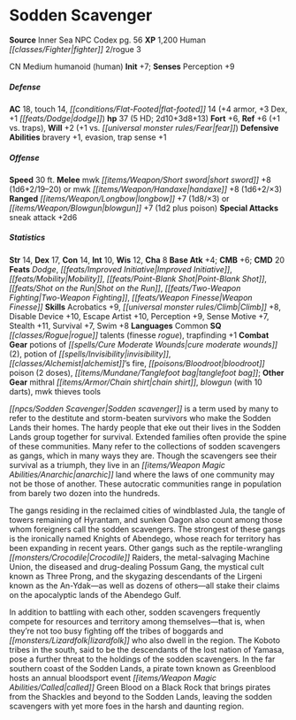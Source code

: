﻿---
cssclass: [monsters]
title1: Sodden Scavenger
title2: Sodden Scavenger
CR: 4
sources:
- name: Inner Sea NPC Codex
  page: 56
  link: http://paizo.com/products/btpy92lj?Pathfinder-Campaign-Setting-Inner-Sea-NPC-Codex
XP: 1200
race: Human
classes:
- fighter 2
- rogue 3
alignment: CN
size: Medium
type: humanoid
subtypes:
- human
initiative:
  bonus: 7
AC:
  AC: 18
  touch: 14
  flat_footed: 14
  components:
    armor: 4
    dex: 3
    dodge: 1
HP:
  HP: 37
  long: 2d10+3d8+13
  HD: 5
saves:
  fort: 6
  ref: 6
  ref_other: +1 vs. traps
  will: 2
  will_other: +1 vs. fear
defensive_abilities:
- bravery +1
- evasion
- trap sense +1
speeds:
  base: 30
attacks:
  melee:
  - - text: mwk short sword +8 (1d6+2/19-20)
      entries:
      - - damage: 1d6+2
          crit_range: 19-20
      attack: mwk short sword
      bonus:
      - 8
  - - text: mwk handaxe +8 (1d6+2/×3)
      entries:
      - - damage: 1d6+2
          crit_multiplier: 3
      attack: mwk handaxe
      bonus:
      - 8
  ranged:
  - - text: longbow +7 (1d8/×3)
      entries:
      - - damage: 1d8
          crit_multiplier: 3
      attack: longbow
      bonus:
      - 7
  - - text: blowgun +7 (1d2 plus poison)
      entries:
      - - damage: 1d2
        - effect: poison
      attack: blowgun
      bonus:
      - 7
  special:
  - sneak attack +2d6
ability_scores:
  STR: 14
  DEX: 17
  CON: 14
  INT: 10
  WIS: 12
  CHA: 8
BAB: 4
CMB: 6
CMD: 20
feats:
- name: Dodge
- name: Improved Initiative
- name: Mobility
- name: Point-Blank Shot
- name: Shot on the Run
- name: Two-Weapon Fighting
- name: Weapon Finesse
skills:
  Acrobatics: 9
  Climb: 8
  Disable Device: 10
  Escape Artist: 10
  Perception: 9
  Sense Motive: 7
  Stealth: 11
  Survival: 7
  Swim: 8
languages:
- Common
special_qualities:
- rogue talents (finesse rogue)
- trapfinding +1
gear:
  combat:
  - potions of cure moderate wounds (2)
  - potion of invisibility
  - alchemist's fire
  - bloodroot poison (2 doses)
  - tanglefoot bag
  other:
  - mithral chain shirt
  - blowgun (with 10 darts)
  - mwk thieves tools
desc_long: |-
  Sodden scavenger is a term used by many to refer to the destitute and storm-beaten survivors who make the Sodden Lands their homes. The hardy people that eke out their lives in the Sodden Lands group together for survival. Extended families often provide the spine of these communities. Many refer to the collections of sodden scavengers as gangs, which in many ways they are. Though the scavengers see their survival as a triumph, they live in an anarchic land where the laws of one community may not be those of another. These autocratic communities range in population from barely two dozen into the hundreds.

  The gangs residing in the reclaimed cities of windblasted Jula, the tangle of towers remaining of Hyrantam, and sunken Oagon also count among those whom foreigners call the sodden scavengers. The strongest of these gangs is the ironically named Knights of Abendego, whose reach for territory has been expanding in recent years. Other gangs such as the reptile-wrangling Crocodile Raiders, the metal-salvaging Machine Union, the diseased and drug-dealing Possum Gang, the mystical cult known as Three Prong, and the skygazing descendants of the Lirgeni known as the An-Ydak-as well as dozens of others-all stake their claims on the apocalyptic lands of the Abendego Gulf.

  In addition to battling with each other, sodden scavengers frequently compete for resources and territory among themselves-that is, when they're not too busy fighting off the tribes of boggards and lizardfolk who also dwell in the region. The Koboto tribes in the south, said to be the descendants of the lost nation of Yamasa, pose a further threat to the holdings of the sodden scavengers. In the far southern coast of the Sodden Lands, a pirate town known as Greenblood hosts an annual bloodsport event called Green Blood on a Black Rock that brings pirates from the Shackles and beyond to the Sodden Lands, leaving the sodden scavengers with yet more foes in the harsh and daunting region.

---

# Sodden Scavenger

**Source** Inner Sea NPC Codex pg. 56
**XP** 1,200
Human _[[classes/Fighter|fighter]]_ 2/rogue 3

CN Medium humanoid (human)
**Init** +7; **Senses** Perception +9

##### Defense

**AC** 18, touch 14, _[[conditions/Flat-Footed|flat-footed]]_ 14 (+4 armor, +3 Dex, +1 _[[feats/Dodge|dodge]]_)
**hp** 37 (5 HD; 2d10+3d8+13)
**Fort** +6, **Ref** +6 (+1 vs. traps), **Will** +2 (+1 vs. _[[universal monster rules/Fear|fear]]_)
**Defensive Abilities** bravery +1, evasion, trap sense +1

##### Offense
**Speed** 30 ft.
**Melee** mwk _[[items/Weapon/Short sword|short sword]]_ +8 (1d6+2/19–20) or mwk _[[items/Weapon/Handaxe|handaxe]]_ +8 (1d6+2/×3)
**Ranged** _[[items/Weapon/Longbow|longbow]]_ +7 (1d8/×3) or _[[items/Weapon/Blowgun|blowgun]]_ +7 (1d2 plus poison)
**Special Attacks** sneak attack +2d6

##### Statistics
**Str** 14, **Dex** 17, **Con** 14, **Int** 10, **Wis** 12, **Cha** 8
**Base Atk** +4; **CMB** +6; **CMD** 20
**Feats** _Dodge_, _[[feats/Improved Initiative|Improved Initiative]]_, _[[feats/Mobility|Mobility]]_, _[[feats/Point-Blank Shot|Point-Blank Shot]]_, _[[feats/Shot on the Run|Shot on the Run]]_, _[[feats/Two-Weapon Fighting|Two-Weapon Fighting]]_, _[[feats/Weapon Finesse|Weapon Finesse]]_
**Skills** Acrobatics +9, _[[universal monster rules/Climb|Climb]]_ +8, Disable Device +10, Escape Artist +10, Perception +9, Sense Motive +7, Stealth +11, Survival +7, Swim +8
**Languages** Common
**SQ** _[[classes/Rogue|rogue]]_ talents (finesse _rogue_), trapfinding +1
**Combat Gear** potions of _[[spells/Cure Moderate Wounds|cure moderate wounds]]_ (2), potion of _[[spells/Invisibility|invisibility]]_, _[[classes/Alchemist|alchemist]]_’s fire, _[[poisons/Bloodroot|bloodroot]]_ poison (2 doses), _[[items/Mundane/Tanglefoot bag|tanglefoot bag]]_; **Other Gear** mithral _[[items/Armor/Chain shirt|chain shirt]]_, _blowgun_ (with 10 darts), mwk thieves tools

_[[npcs/Sodden Scavenger|Sodden scavenger]]_ is a term used by many to refer to the destitute and storm-beaten survivors who make the Sodden Lands their homes. The hardy people that eke out their lives in the Sodden Lands group together for survival. Extended families often provide the spine of these communities. Many refer to the collections of sodden scavengers as gangs, which in many ways they are. Though the scavengers see their survival as a triumph, they live in an _[[items/Weapon Magic Abilities/Anarchic|anarchic]]_ land where the laws of one community may not be those of another. These autocratic communities range in population from barely two dozen into the hundreds.

The gangs residing in the reclaimed cities of windblasted Jula, the tangle of towers remaining of Hyrantam, and sunken Oagon also count among those whom foreigners call the sodden scavengers. The strongest of these gangs is the ironically named Knights of Abendego, whose reach for territory has been expanding in recent years. Other gangs such as the reptile-wrangling _[[monsters/Crocodile|Crocodile]]_ Raiders, the metal-salvaging Machine Union, the diseased and drug-dealing Possum Gang, the mystical cult known as Three Prong, and the skygazing descendants of the Lirgeni known as the An-Ydak—as well as dozens of others—all stake their claims on the apocalyptic lands of the Abendego Gulf.

In addition to battling with each other, sodden scavengers frequently compete for resources and territory among themselves—that is, when they’re not too busy fighting off the tribes of boggards and _[[monsters/Lizardfolk|lizardfolk]]_ who also dwell in the region. The Koboto tribes in the south, said to be the descendants of the lost nation of Yamasa, pose a further threat to the holdings of the sodden scavengers. In the far southern coast of the Sodden Lands, a pirate town known as Greenblood hosts an annual bloodsport event _[[items/Weapon Magic Abilities/Called|called]]_ Green Blood on a Black Rock that brings pirates from the Shackles and beyond to the Sodden Lands, leaving the sodden scavengers with yet more foes in the harsh and daunting region.